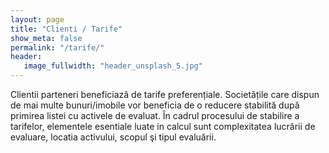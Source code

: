 ```yaml
---
layout: page
title: "Clienti / Tarife"
show_meta: false
permalink: "/tarife/"
header:
   image_fullwidth: "header_unsplash_5.jpg"
---
```


Clientii parteneri beneficiază de tarife preferențiale.
Societățile care dispun de mai multe bunuri/imobile vor beneficia de o reducere stabilită după primirea listei cu activele de evaluat.
În cadrul procesului de stabilire a tarifelor, elementele esentiale luate in calcul sunt complexitatea lucrării de evaluare, locatia activului, scopul şi tipul evaluării.